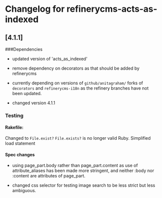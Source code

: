 # Changelog for refinerycms-acts-as-indexed

## [4.1.1]

###Dependencies

* updated version of 'acts_as_indexed'

* remove dependency on decorators as that should be added by refinerycms
* currently depending on versions of `github/anitagraham/` forks of `decorators` and `refinerycms-i18n` as the refinery branches have not been updated.
* changed version 4.1.1

### Testing
#### Rakefile: 
Changed to `File.exist?` `File.exists?` is no longer valid Ruby.
Simplified load statement

#### Spec changes
* using page_part.body rather than page_part.content as use of attribute_aliases has been made more stringent, and neither :body nor :content are attributes of page_part.

* changed css selector for testing image search to be less strict but less ambiguous.
